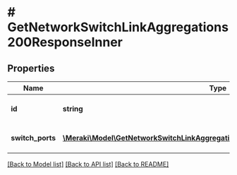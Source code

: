 # # GetNetworkSwitchLinkAggregations200ResponseInner

## Properties

Name | Type | Description | Notes
------------ | ------------- | ------------- | -------------
**id** | **string** | The ID for the link aggregation. | [optional]
**switch_ports** | [**\Meraki\Model\GetNetworkSwitchLinkAggregations200ResponseInnerSwitchPortsInner[]**](GetNetworkSwitchLinkAggregations200ResponseInnerSwitchPortsInner.md) | The ID for the link aggregation. | [optional]

[[Back to Model list]](../../README.md#models) [[Back to API list]](../../README.md#endpoints) [[Back to README]](../../README.md)
